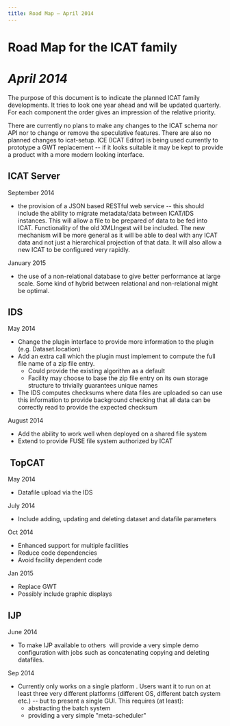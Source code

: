 ```yaml
---
title: Road Map – April 2014
---
```


# Road Map for the ICAT family

# _April 2014_

The purpose of this document is to indicate the planned ICAT family
developments. It tries to look one year ahead and will be updated
quarterly. For each component the order gives an impression of the
relative priority.

There are currently no plans to make any changes to the ICAT schema nor
API nor to change or remove the speculative features. There are also no
planned changes to icat-setup. ICE (ICAT Editor) is being used currently
to prototype a GWT replacement -- if it looks suitable it may be kept to
provide a product with a more modern looking interface.

## ICAT Server

September 2014

- the provision of a JSON based RESTful web service -- this should
  include the ability to migrate metadata/data between ICAT/IDS
  instances. This will allow a file to be prepared of data to be fed
  into ICAT. Functionality of the old XMLIngest will be included. The
  new mechanism will be more general as it will be able to deal with
  any ICAT data and not just a hierarchical projection of that data.
  It will also allow a new ICAT to be configured very rapidly.

January 2015

- the use of a non-relational database to give better performance at
  large scale. Some kind of hybrid between relational and
  non-relational might be optimal.

## IDS

May 2014

- Change the plugin interface to provide more information to the
  plugin (e.g. Dataset.location)
- Add an extra call which the plugin must implement to compute the
  full file name of a zip file entry.
  - Could provide the existing algorithm as a default
  - Facility may choose to base the zip file entry on its own
    storage structure to trivially guarantees unique names
- The IDS computes checksums where data files are uploaded so can use
  this information to provide background checking that all data can be
  correctly read to provide the expected checksum

August 2014

- Add the ability to work well when deployed on a shared file system
- Extend to provide FUSE file system authorized by ICAT

##  TopCAT

May 2014

- Datafile upload via the IDS

July 2014

- Include adding, updating and deleting dataset and datafile
  parameters

Oct 2014

- Enhanced support for multiple facilities
- Reduce code dependencies
- Avoid facility dependent code

Jan 2015

- Replace GWT
- Possibly include graphic displays

## IJP

June 2014

- To make IJP available to others  will provide a very simple demo
  configuration with jobs such as concatenating copying and deleting
  datafiles.

Sep 2014

- Currently only works on a single platform . Users want it to run on
  at least three very different platforms (different OS, different
  batch system etc.) -- but to present a single GUI. This requires (at
  least):
  - abstracting the batch system
  - providing a very simple "meta-scheduler"
